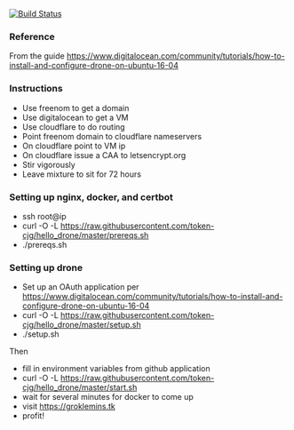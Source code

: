 [![Build Status](https://groklemins.tk/api/badges/token-cjg/hello_drone/status.svg)](https://groklemins.tk/token-cjg/hello_drone)

### Reference

From the guide https://www.digitalocean.com/community/tutorials/how-to-install-and-configure-drone-on-ubuntu-16-04

### Instructions

* Use freenom to get a domain
* Use digitalocean to get a VM
* Use cloudflare to do routing
* Point freenom domain to cloudflare nameservers
* On cloudflare point to VM ip
* On cloudflare issue a CAA to letsencrypt.org
* Stir vigorously
* Leave mixture to sit for 72 hours

### Setting up nginx, docker, and certbot

* ssh root@ip
* curl -O -L https://raw.githubusercontent.com/token-cjg/hello_drone/master/prereqs.sh
* ./prereqs.sh

### Setting up drone

* Set up an OAuth application per https://www.digitalocean.com/community/tutorials/how-to-install-and-configure-drone-on-ubuntu-16-04
* curl -O -L https://raw.githubusercontent.com/token-cjg/hello_drone/master/setup.sh
* ./setup.sh

Then

* fill in environment variables from github application
* curl -O -L https://raw.githubusercontent.com/token-cjg/hello_drone/master/start.sh
* wait for several minutes for docker to come up
* visit https://groklemins.tk
* profit!
